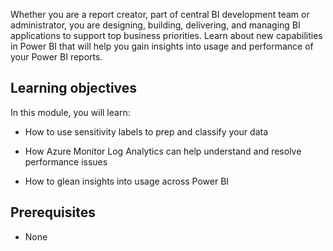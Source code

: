 Whether you are a report creator, part of central BI development team or administrator, you are designing, building, delivering, and managing BI applications to support top business priorities. Learn about new capabilities in Power BI that will help you gain insights into usage and performance of your Power BI reports.

## Learning objectives

In this module, you will learn:

- How to use sensitivity labels to prep and classify your data

- How Azure Monitor Log Analytics can help understand and resolve performance issues

- How to glean insights into usage across Power BI 

## Prerequisites

- None

